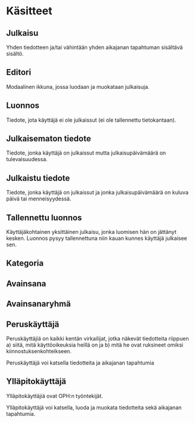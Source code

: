 # Käsitteet

## Julkaisu

Yhden tiedotteen ja/tai vähintään yhden aikajanan tapahtuman sisältävä sisältö.

## Editori

Modaalinen ikkuna, jossa luodaan ja muokataan julkaisuja.

## Luonnos

Tiedote, jota käyttäjä ei ole julkaissut (ei ole tallennettu tietokantaan). 

## Julkaisematon tiedote

Tiedote, jonka käyttäjä on julkaissut mutta julkaisupäivämäärä on tulevaisuudessa.
 
## Julkaistu tiedote

Tiedote, jonka käyttäjä on julkaissut ja jonka julkaisupäivämäärä on kuluva päivä tai 
menneisyydessä.

## Tallennettu luonnos

Käyttäjäkohtainen yksittäinen julkaisu, jonka luomisen hän on jättänyt kesken. 
Luonnos pysyy tallennettuna niin kauan kunnes käyttäjä julkaisee sen.

## Kategoria

## Avainsana

## Avainsanaryhmä

## Peruskäyttäjä

Peruskäyttäjiä on kaikki kentän virkailijat, jotka näkevät tiedotteita riippuen 
a) siitä, mitä käyttöoikeuksia heillä on ja
b) mitä he ovat ruksineet omiksi kiinnostuksenkohteikseen.

Peruskäyttäjä voi katsella tiedotteita ja aikajanan tapahtumia

## Ylläpitokäyttäjä

Ylläpitokäyttäjiä ovat OPH:n työntekijät.

Ylläpitokäyttäjä voi katsella, luoda ja muokata tiedotteita sekä aikajanan tapahtumia.
